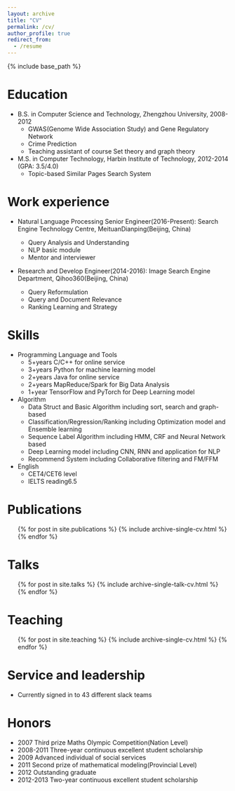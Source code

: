 ```yaml
---
layout: archive
title: "CV"
permalink: /cv/
author_profile: true
redirect_from:
  - /resume
---
```


{% include base_path %}

Education
======
* B.S. in Computer Science and Technology, Zhengzhou University, 2008-2012
  * GWAS(Genome Wide Association Study) and Gene Regulatory Network
  * Crime Prediction
  * Teaching assistant of course Set theory and graph theory
* M.S. in Computer Technology, Harbin Institute of Technology, 2012-2014 (GPA: 3.5/4.0)
  * Topic-based Similar Pages Search System

Work experience
======
* Natural Language Processing Senior Engineer(2016-Present): Search Engine Technology Centre, MeituanDianping(Beijing, China)
  * Query Analysis and Understanding
  * NLP basic module
  * Mentor and interviewer

* Research and Develop Engineer(2014-2016): Image Search Engine Department, Qihoo360(Beijing, China)
  * Query Reformulation
  * Query and Document Relevance
  * Ranking Learning and Strategy
  
Skills
======
* Programming Language and Tools
  * 5+years C/C++ for online service
  * 3+years Python for machine learning model
  * 2+years Java for online service
  * 2+years MapReduce/Spark for Big Data Analysis
  * 1+year TensorFlow and PyTorch for Deep Learning model
* Algorithm
  * Data Struct and Basic Algorithm including sort, search and graph-based
  * Classification/Regression/Ranking including Optimization model and Ensemble learning
  * Sequence Label Algorithm including HMM, CRF and Neural Network based
  * Deep Learning model including CNN, RNN and application for NLP
  * Recommend System including Collaborative filtering and FM/FFM
* English
  * CET4/CET6 level
  * IELTS reading6.5

Publications
======
  <ul>{% for post in site.publications %}
    {% include archive-single-cv.html %}
  {% endfor %}</ul>
  
Talks
======
  <ul>{% for post in site.talks %}
    {% include archive-single-talk-cv.html %}
  {% endfor %}</ul>
  
Teaching
======
  <ul>{% for post in site.teaching %}
    {% include archive-single-cv.html %}
  {% endfor %}</ul>
  
Service and leadership
======
* Currently signed in to 43 different slack teams

Honors
======
* 2007 Third prize Maths Olympic Competition(Nation Level)
* 2008-2011 Three-year continuous excellent student scholarship
* 2009 Advanced individual of social services
* 2011 Second prize of mathematical modeling(Provincial Level)
* 2012 Outstanding graduate
* 2012-2013 Two-year continuous excellent student scholarship
